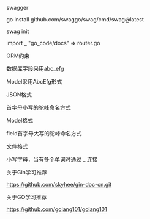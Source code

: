 swagger

go install github.com/swaggo/swag/cmd/swag@latest

swag init

import _ "go_code/docs" => router.go

ORM约束

数据库字段采用abc_efg

Model采用AbcEfg形式

JSON格式

首字母小写的驼峰命名方式

Model格式

field首字母大写的驼峰命名方式

文件格式

小写字母，当有多个单词时通过 _ 连接

关于Gin学习推荐

https://github.com/skyhee/gin-doc-cn.git

关于GO学习推荐

https://github.com/golang101/golang101


